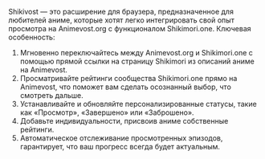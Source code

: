 Shikivost — это расширение для браузера, предназначенное для любителей аниме, которые хотят легко интегрировать свой опыт просмотра на Animevost.org с функционалом Shikimori.one.
Ключевая особенность:
1. Мгновенно переключайтесь между Animevost.org и Shikimori.one с помощью прямой ссылки на страницу Shikimori из описаний аниме на Animevost.
2. Просматривайте рейтинги сообщества Shikimori.one прямо на Animevost, что поможет вам сделать осознанный выбор, что смотреть дальше.
3. Устанавливайте и обновляйте персонализированные статусы, такие как «Просмотр», «Завершено» или «Заброшено».
4. Добавьте индивидуальности, присвоив аниме собственные рейтинги.
5. Автоматическое отслеживание просмотренных эпизодов, гарантирует, что ваш прогресс всегда будет актуальным.
